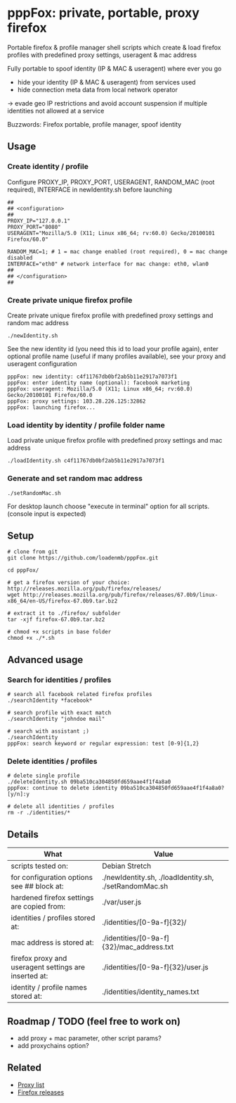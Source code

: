 # pppFox: private, portable, proxy firefox

Portable firefox & profile manager shell scripts which create & load firefox profiles with predefined proxy settings, useragent & mac address

Fully portable to spoof identity (IP & MAC & useragent) where ever you go
- hide your identity (IP & MAC & useragent) from services used 
- hide connection meta data from local network operator

-> evade geo IP restrictions and avoid account suspension if multiple identities not allowed at a service

Buzzwords: Firefox portable, profile manager, spoof identity

## Usage

### Create identity / profile

Configure PROXY_IP, PROXY_PORT, USERAGENT, RANDOM_MAC (root required), INTERFACE in newIdentity.sh before launching
```shell
##
## <configuration>
##
PROXY_IP="127.0.0.1"
PROXY_PORT="8080"
USERAGENT="Mozilla/5.0 (X11; Linux x86_64; rv:60.0) Gecko/20100101 Firefox/60.0"

RANDOM_MAC=1; # 1 = mac change enabled (root required), 0 = mac change disabled
INTERFACE="eth0" # network interface for mac change: eth0, wlan0
##
## </configuration>
##
```
### Create private unique firefox profile

Create private unique firefox profile with predefined proxy settings and random mac address
```shell
./newIdentity.sh
```
See the new identity id (you need this id to load your profile again), enter optional profile name (useful if many profiles available),
see your proxy and useragent configuration
```shell
pppFox: new identity: c4f11767db0bf2ab5b11e2917a7073f1
pppFox: enter identity name (optional): facebook marketing
pppFox: useragent: Mozilla/5.0 (X11; Linux x86_64; rv:60.0) Gecko/20100101 Firefox/60.0
pppFox: proxy settings: 103.28.226.125:32862
pppFox: launching firefox...
```

### Load identity by identity / profile folder name

Load private unique firefox profile with predefined proxy settings and mac address
```shell
./loadIdentity.sh c4f11767db0bf2ab5b11e2917a7073f1
``` 

### Generate and set random mac address
```shell
./setRandomMac.sh
``` 
For desktop launch choose "execute in terminal" option for all scripts. (console input is expected)

## Setup
```
# clone from git
git clone https://github.com/loadenmb/pppFox.git

cd pppFox/

# get a firefox version of your choice: http://releases.mozilla.org/pub/firefox/releases/
wget http://releases.mozilla.org/pub/firefox/releases/67.0b9/linux-x86_64/en-US/firefox-67.0b9.tar.bz2

# extract it to ./firefox/ subfolder
tar -xjf firefox-67.0b9.tar.bz2

# chmod +x scripts in base folder
chmod +x ./*.sh
```

## Advanced usage

### Search for identities / profiles
```shell
# search all facebook related firefox profiles
./searchIdentity *facebook*

# search profile with exact match
./searchIdentity "johndoe mail"

# search with assistant ;)
./searchIdentity 
pppFox: search keyword or regular expression: test [0-9]{1,2}

```

### Delete identities / profiles
```shell
# delete single profile
./deleteIdentity.sh 09ba510ca304850fd659aae4f1f4a8a0
pppFox: continue to delete identity 09ba510ca304850fd659aae4f1f4a8a0? [y/n]:y

# delete all identities / profiles
rm -r ./identities/*
```

## Details
| What                                                       |  Value         | 
| ---------------------------------------------------------- | -------------- |
| scripts tested on:                                         | Debian Stretch |
| for configuration options see ## <configuration> block at: | ./newIdentity.sh, ./loadIdentity.sh, ./setRandomMac.sh |
| hardened firefox settings are copied from:                 | ./var/user.js |
| identities / profiles stored at:                           | ./identities/[0-9a-f]{32}/ |
| mac address is stored at:                                  | ./identities/[0-9a-f]{32}/mac_address.txt |
| firefox proxy and useragent settings are inserted at:      | ./identities/[0-9a-f]{32}/user.js |
| identity / profile names stored at:                        | ./identities/identity_names.txt |


## Roadmap / TODO (feel free to work on)
- add proxy + mac parameter, other script params?
- add proxychains option?


## Related
- [Proxy list](https://www.google.com/search?q=proxy+list)    
- [Firefox releases](http://releases.mozilla.org/pub/firefox/releases/)
